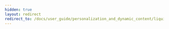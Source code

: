 ```yaml
---
hidden: true
layout: redirect
redirect_to: /docs/user_guide/personalization_and_dynamic_content/liquid/supported_tags/
---
```

